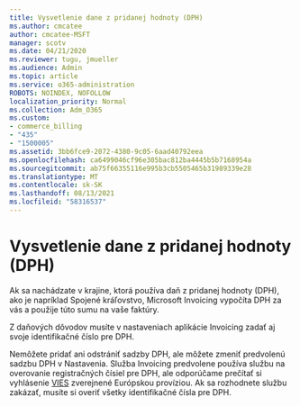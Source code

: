 ```yaml
---
title: Vysvetlenie dane z pridanej hodnoty (DPH)
ms.author: cmcatee
author: cmcatee-MSFT
manager: scotv
ms.date: 04/21/2020
ms.reviewer: tugu, jmueller
ms.audience: Admin
ms.topic: article
ms.service: o365-administration
ROBOTS: NOINDEX, NOFOLLOW
localization_priority: Normal
ms.collection: Adm_O365
ms.custom:
- commerce_billing
- "435"
- "1500005"
ms.assetid: 3bb6fce9-2072-4380-9c05-6aad40792eea
ms.openlocfilehash: ca6499046cf96e305bac812ba4445b5b7168954a
ms.sourcegitcommit: ab75f66355116e995b3cb5505465b31989339e28
ms.translationtype: MT
ms.contentlocale: sk-SK
ms.lasthandoff: 08/13/2021
ms.locfileid: "58316537"
---
```

# <a name="help-understanding-value-added-tax-vat"></a>Vysvetlenie dane z pridanej hodnoty (DPH)

Ak sa nachádzate v krajine, ktorá používa daň z pridanej hodnoty (DPH), ako je napríklad Spojené kráľovstvo, Microsoft Invoicing vypočíta DPH za vás a použije túto sumu na vaše faktúry.
  
Z daňových dôvodov musíte v nastaveniach aplikácie Invoicing zadať aj svoje identifikačné číslo pre DPH.
  
Nemôžete pridať ani odstrániť sadzby DPH, ale môžete zmeniť predvolenú sadzbu DPH v Nastavenia. Služba Invoicing predvolene používa službu na overovanie registračných čísiel pre DPH, ale odporúčame prečítať si vyhlásenie [VIES](https://go.microsoft.com/fwlink/?LinkID=841741) zverejnené Európskou províziou. Ak sa rozhodnete službu zakázať, musíte si overiť všetky identifikačné čísla pre DPH.